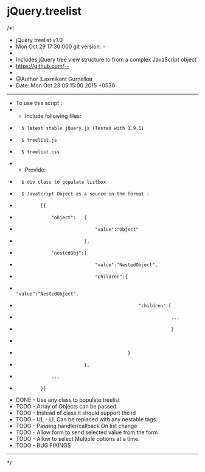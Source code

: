 # jQuery.treelist
/*!
 * jQuery treelist  v1.0
 * Mon Oct 29 17:30:000 git version: -
 *
 * Includes jQuery tree view structure to from a complex JavaScript object
 * https://github.com/--
 * 
 * @Author :Laxmikant Gurnalkar
 * Date: Mon Oct 23 05:15:00 2015 +0530
 * ************************************************* 
 * To use this script :
 *  * Include following files:
 * 		 $ latest stable jQuery.js (Tested with 1.9.1)
 * 		 $ treelist.js
 * 		 $ treelist.css
 *  * Provide:  
 *       $ div class to populate listbox 
 *       $ JavaScript Object as a source in the format :      
 * 				[{
 * 					"object":   {	
 * 									"value":"Object"
 * 								},
 * 					"nestedObj":{
 * 									"value":"NestedObject",
 * 									"children":{
 *													"value":"NestedObject",
 *	 												"children":{
 * 																...
 *																} 													
 * 								
 * 												}
 * 								},
 * 					...
 * 				}]
 * DONE - Use any class to populate treelist
 * TODO - Array of Objects can be passed.
 * TODO - Instead of class it should support the id
 * TODO - UL - LI, Can be replaced with any nestable tags
 * TODO - Passing handler/callback On list change
 * TODO - Allow form to send selected value from the form
 * TODO - Allow to select Multiple options at a time.
 * TODO - BUG FIXINGS     
 * **************************************************
 */
